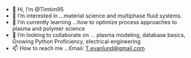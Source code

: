 - 👋 Hi, I’m @Timtim95
- 👀 I’m interested in ...material science and multiphase fluid systems. 
- 🌱 I’m currently learning ...how to optimize process approaches to plasma and polymer science
- 💞️ I’m looking to collaborate on ... plasma modeling, database basics, Growing Python Proficiency, electrical engineering
- 📫 How to reach me ...Email: T.evanlund@gmail.com

<!---
Timtim95/Timtim95 is a ✨ special ✨ repository because its `README.md` (this file) appears on your GitHub profile.
You can click the Preview link to take a look at your changes.
--->
